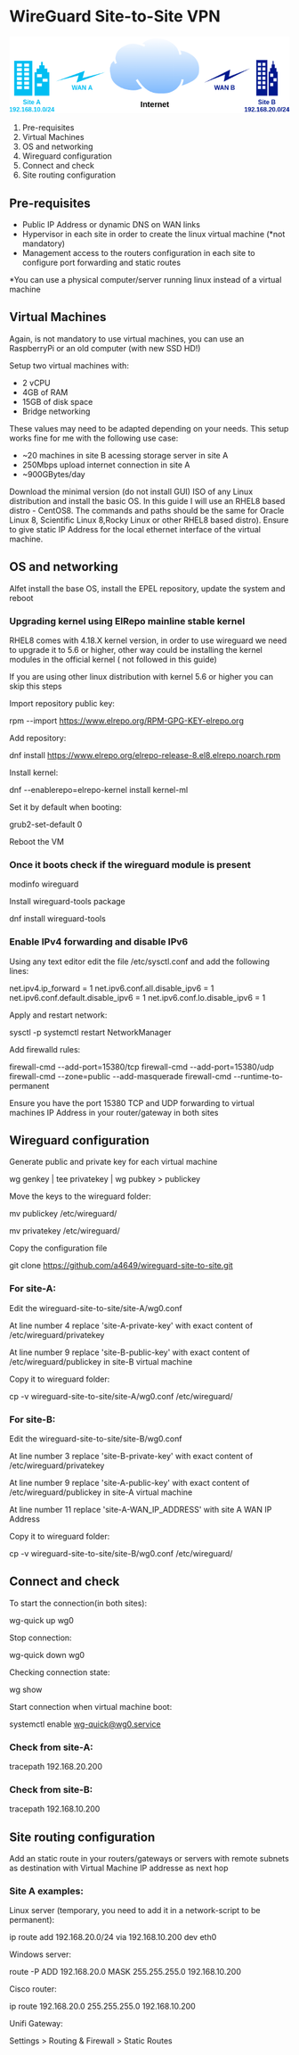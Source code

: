 # WireGuard Site-to-Site VPN

![diagram](images/diagram.png)

1. Pre-requisites
2. Virtual Machines
3. OS and networking
4. Wireguard configuration
5. Connect and check
6. Site routing configuration

## Pre-requisites

* Public IP Address or dynamic DNS on WAN links
* Hypervisor in each site in order to create the linux virtual machine (*not mandatory)
* Management access to the routers configuration in each site to configure port forwarding and static routes

*You can use a physical computer/server running linux instead of a virtual machine

## Virtual Machines

Again, is not mandatory to use virtual machines, you can use an RaspberryPi or an old computer (with new SSD HD!)

Setup two virtual machines with:
* 2 vCPU
* 4GB of RAM
* 15GB of disk space
* Bridge networking

These values may need to be adapted depending on your needs. This setup works fine for me with the following use case:
* ~20 machines in site B acessing storage server in site A
* 250Mbps upload internet connection in site A
* ~900GBytes/day

Download the minimal version (do not install GUI) ISO of any Linux distribution and install the basic OS. In this guide I will use an RHEL8 based distro - CentOS8. The commands and paths should be the same for Oracle Linux 8, Scientific Linux 8,Rocky Linux or other RHEL8 based distro). Ensure to give static IP Address for the local ethernet interface of the virtual machine.  

## OS and networking

Alfet install the base OS, install the EPEL repository, update the system and reboot

### Upgrading kernel using ElRepo mainline stable kernel

RHEL8 comes with 4.18.X kernel version, in order to use wireguard we need to upgrade it to 5.6 or higher, other way could be installing the kernel modules in the official kernel ( not followed in this guide)

If you are using other linux distribution with kernel 5.6 or higher you can skip this steps

Import repository public key:

rpm --import https://www.elrepo.org/RPM-GPG-KEY-elrepo.org

Add repository:

dnf install https://www.elrepo.org/elrepo-release-8.el8.elrepo.noarch.rpm

Install kernel:

dnf --enablerepo=elrepo-kernel install kernel-ml

Set it by default when booting:

grub2-set-default 0

Reboot the VM

### Once it boots check if the wireguard module is present

modinfo wireguard

Install wireguard-tools package

dnf install wireguard-tools

### Enable IPv4 forwarding and disable IPv6

Using any text editor edit the file /etc/sysctl.conf and add the following lines:

net.ipv4.ip_forward = 1
net.ipv6.conf.all.disable_ipv6 = 1
net.ipv6.conf.default.disable_ipv6 = 1
net.ipv6.conf.lo.disable_ipv6 = 1

Apply and restart network:

sysctl -p
systemctl restart NetworkManager

Add firewalld rules:

firewall-cmd --add-port=15380/tcp
firewall-cmd --add-port=15380/udp
firewall-cmd --zone=public --add-masquerade
firewall-cmd --runtime-to-permanent

Ensure you have the port 15380 TCP and UDP forwarding to virtual machines IP Address in your router/gateway in both sites

## Wireguard configuration

Generate public and private key for each virtual machine

wg genkey | tee privatekey | wg pubkey > publickey

Move the keys to the wireguard folder:

mv publickey /etc/wireguard/

mv privatekey /etc/wireguard/

Copy the configuration file 

git clone https://github.com/a4649/wireguard-site-to-site.git

### For site-A:

Edit the wireguard-site-to-site/site-A/wg0.conf 

At line number 4 replace 'site-A-private-key' with exact content of /etc/wireguard/privatekey

At line number 9 replace 'site-B-public-key' with exact content of /etc/wireguard/publickey in site-B virtual machine

Copy it to wireguard folder:

cp -v wireguard-site-to-site/site-A/wg0.conf /etc/wireguard/

### For site-B:

Edit the wireguard-site-to-site/site-B/wg0.conf 

At line number 3 replace 'site-B-private-key' with exact content of /etc/wireguard/privatekey

At line number 9 replace 'site-A-public-key' with exact content of /etc/wireguard/publickey in site-A virtual machine

At line number 11 replace 'site-A-WAN_IP_ADDRESS' with site A WAN IP Address

Copy it to wireguard folder:

cp -v wireguard-site-to-site/site-B/wg0.conf /etc/wireguard/

## Connect and check

To start the connection(in both sites):

wg-quick up wg0

Stop connection: 

wg-quick down wg0

Checking connection state:

wg show

Start connection when virtual machine boot:

systemctl enable wg-quick@wg0.service

### Check from site-A:

tracepath 192.168.20.200

### Check from site-B:

tracepath 192.168.10.200

## Site routing configuration

Add an static route in your routers/gateways or servers with remote subnets as destination with Virtual Machine IP addresse as next hop

### Site A examples:

Linux server (temporary, you need to add it in a network-script to be permanent): 

ip route add 192.168.20.0/24 via 192.168.10.200 dev eth0

Windows server: 

route -P ADD 192.168.20.0 MASK 255.255.255.0 192.168.10.200

Cisco router: 

ip route 192.168.20.0 255.255.255.0 192.168.10.200

Unifi Gateway: 

Settings > Routing & Firewall > Static Routes 

